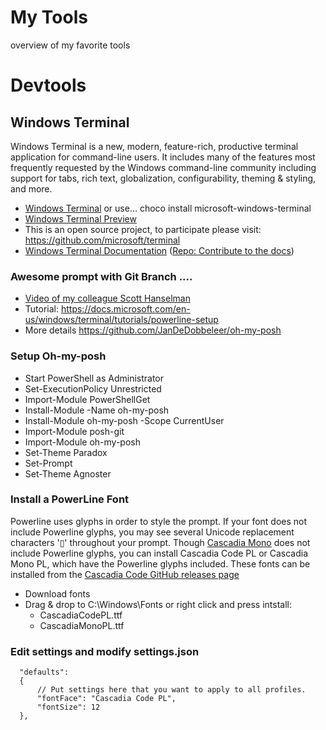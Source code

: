 # My Tools
overview of my favorite tools

# Devtools
## Windows Terminal
Windows Terminal is a new, modern, feature-rich, productive terminal application for command-line users. It includes many of the features most frequently requested by the Windows command-line community including support for tabs, rich text, globalization, configurability, theming & styling, and more.

* [Windows Terminal](https://aka.ms/terminal) or use...  choco install microsoft-windows-terminal
* [Windows Terminal Preview](https://aka.ms/terminal-preview)
* This is an open source project, to participate please visit: https://github.com/microsoft/terminal
* [Windows Terminal Documentation](https://docs.microsoft.com/windows/terminal) ([Repo: Contribute to the docs](https://github.com/MicrosoftDocs/terminal))

### Awesome prompt with Git Branch ....
* [Video of my colleague Scott Hanselman](https://www.youtube.com/watch?v=lu__oGZVT98)
* Tutorial: https://docs.microsoft.com/en-us/windows/terminal/tutorials/powerline-setup
* More details https://github.com/JanDeDobbeleer/oh-my-posh

### Setup Oh-my-posh
* Start PowerShell as Administrator
* Set-ExecutionPolicy Unrestricted
* Import-Module PowerShellGet 
* Install-Module -Name oh-my-posh 
* Install-Module oh-my-posh -Scope CurrentUser 
* Import-Module posh-git
* Import-Module oh-my-posh
* Set-Theme Paradox
* Set-Prompt 
* Set-Theme Agnoster 

### Install a PowerLine Font
Powerline uses glyphs in order to style the prompt. If your font does not include Powerline glyphs, you may see several Unicode replacement characters '▯' throughout your prompt. Though [Cascadia Mono](https://docs.microsoft.com/en-us/windows/terminal/cascadia-code) does not include Powerline glyphs, you can install Cascadia Code PL or Cascadia Mono PL, which have the Powerline glyphs included. These fonts can be installed from the [Cascadia Code GitHub releases page](https://github.com/microsoft/cascadia-code/releases)

* Download fonts
* Drag & drop to C:\Windows\Fonts or right click and press intstall:
  * CascadiaCodePL.ttf
  * CascadiaMonoPL.ttf

### Edit settings and modify settings.json
```code JSON
  "defaults":
  {
      // Put settings here that you want to apply to all profiles.
      "fontFace": "Cascadia Code PL",
      "fontSize": 12
  },
```
